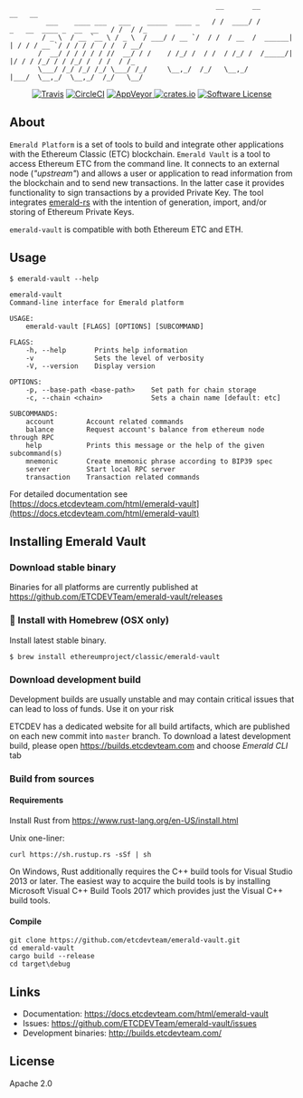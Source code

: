 ```shell
                                                   __       __                                  __   __ 
         ___    ____ ___   ___    _____  ____ _   / /  ____/ /        _   __  ____ _  __  __   / /  / /_
        / _ \  / __ `__ \ / _ \  / ___/ / __ `/  / /  / __  /  ______| | / / / __ `/ / / / /  / /  / __/
       /  __/ / / / / / //  __/ / /    / /_/ /  / /  / /_/ /  /_____/| |/ / / /_/ / / /_/ /  / /  / /_  
       \___/ /_/ /_/ /_/ \___/ /_/     \__,_/  /_/   \__,_/          |___/  \__,_/  \__,_/  /_/   \__/  
```
<p align="center">
  <p align="center">
    <a href="https://travis-ci.org/ETCDEVTeam/emerald-vault"><img alt="Travis" src="https://travis-ci.org/ETCDEVTeam/emerald-vault.svg?branch=master"></a>
    <a href="https://circleci.com/gh/etcdevteam/emerald-vault"><img alt="CircleCI" src="https://circleci.com/gh/ETCDEVTeam/emerald-vault/tree/master.svg?style=shield"></a>
    <a href="https://ci.appveyor.com/project/etcdevteam/emerald-vault">
        <img alt="AppVeyor" src="https://ci.appveyor.com/api/projects/status/e5nqu33xo8y4nk0v?svg=true">
    </a>
    <a href="https://crates.io/crates/emerald-vault"><img alt="crates.io" src="https://img.shields.io/crates/v/emerald-vault.svg?style=flat-square"></a>
    <a href="LICENSE"><img alt="Software License" src="https://img.shields.io/badge/License-Apache%202.0-blue.svg?style=flat-square&maxAge=2592000"></a>
  </p>
</p>

## About

`Emerald Platform` is a set of tools to build and integrate other applications with the Ethereum Classic (ETC) blockchain.
`Emerald Vault` is a tool to access Ethereum ETC from the command line. It connects to an external node (_"upstream"_) and allows a user or application to read information from the blockchain and to send new transactions. In the latter case it provides functionality to sign transactions by a provided Private Key. The tool integrates [emerald-rs](https://github.com/ETCDEVTeam/emerald-rs) with the intention of generation, import, and/or storing of Ethereum Private Keys.

`emerald-vault` is compatible with both Ethereum ETC and ETH.


## Usage

```shell
$ emerald-vault --help

emerald-vault
Command-line interface for Emerald platform

USAGE:
    emerald-vault [FLAGS] [OPTIONS] [SUBCOMMAND]

FLAGS:
    -h, --help       Prints help information
    -v               Sets the level of verbosity
    -V, --version    Display version

OPTIONS:
    -p, --base-path <base-path>    Set path for chain storage
    -c, --chain <chain>            Sets a chain name [default: etc]

SUBCOMMANDS:
    account        Account related commands
    balance        Request account's balance from ethereum node through RPC
    help           Prints this message or the help of the given subcommand(s)
    mnemonic       Create mnemonic phrase according to BIP39 spec
    server         Start local RPC server
    transaction    Transaction related commands

```

For detailed documentation see [https://docs.etcdevteam.com/html/emerald-vault](https://docs.etcdevteam.com/html/emerald-vault)

## Installing Emerald Vault

### Download stable binary

Binaries for all platforms are currently published at https://github.com/ETCDEVTeam/emerald-vault/releases

### :beers: Install with Homebrew (OSX only)

Install latest stable binary.

```
$ brew install ethereumproject/classic/emerald-vault
```

### Download development build


Development builds are usually unstable and may contain critical issues that can lead to loss of funds. Use it on your risk


ETCDEV has a dedicated website for all build artifacts, which are published on each new commit into `master` branch.
To download a latest development build, please open https://builds.etcdevteam.com and choose _Emerald CLI_ tab


### Build from sources

#### Requirements

Install Rust from https://www.rust-lang.org/en-US/install.html


Unix one-liner:
```
curl https://sh.rustup.rs -sSf | sh
```

On Windows, Rust additionally requires the C++ build tools for Visual Studio 2013 or later. The easiest way to acquire
the build tools is by installing Microsoft Visual C++ Build Tools 2017 which provides just the Visual C++ build tools.

#### Compile

```
git clone https://github.com/etcdevteam/emerald-vault.git
cd emerald-vault
cargo build --release
cd target\debug
```

## Links

- Documentation: https://docs.etcdevteam.com/html/emerald-vault
- Issues: https://github.com/ETCDEVTeam/emerald-vault/issues
- Development binaries: http://builds.etcdevteam.com/


## License

Apache 2.0

